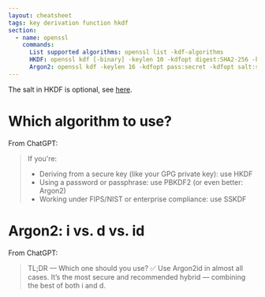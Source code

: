 ```yaml
---
layout: cheatsheet
tags: key derivation function hkdf
section:
  - name: openssl
    commands:
      List supported algorithms: openssl list -kdf-algorithms
      HKDF: openssl kdf [-binary] -keylen 10 -kdfopt digest:SHA2-256 -kdfopt key:secret [-kdfopt salt:salt] -kdfopt info:label HKDF
      Argon2: openssl kdf -keylen 16 -kdfopt pass:secret -kdfopt salt:saltsalt -kdfopt iter:2048 -kdfopt memcost:8 Argon2id
---
```


The salt in HKDF is optional, see [here](https://crypto.stackexchange.com/questions/97975/applications-in-which-you-should-shouldnt-use-a-salt-with-hkdf).

# Which algorithm to use?

From ChatGPT:

> If you're:
> - Deriving from a secure key (like your GPG private key): use HKDF
> - Using a password or passphrase: use PBKDF2 (or even better: Argon2)
> - Working under FIPS/NIST or enterprise compliance: use SSKDF

# Argon2: i vs. d vs. id

From ChatGPT:

> TL;DR — Which one should you use?
> ✅ Use Argon2id in almost all cases.
> It’s the most secure and recommended hybrid — combining the best of both i and d.
